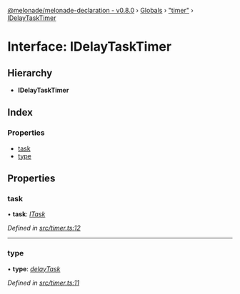 [@melonade/melonade-declaration - v0.8.0](../README.md) › [Globals](../globals.md) › ["timer"](../modules/_timer_.md) › [IDelayTaskTimer](_timer_.idelaytasktimer.md)

# Interface: IDelayTaskTimer

## Hierarchy

* **IDelayTaskTimer**

## Index

### Properties

* [task](_timer_.idelaytasktimer.md#task)
* [type](_timer_.idelaytasktimer.md#type)

## Properties

###  task

• **task**: *[ITask](_task_.itask.md)*

*Defined in [src/timer.ts:12](https://github.com/devit-tel/melonade-declaration/blob/26b2f11/src/timer.ts#L12)*

___

###  type

• **type**: *[delayTask](../enums/_timer_.timertypes.md#delaytask)*

*Defined in [src/timer.ts:11](https://github.com/devit-tel/melonade-declaration/blob/26b2f11/src/timer.ts#L11)*
